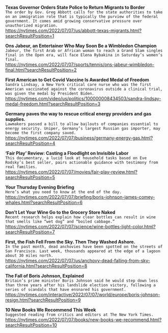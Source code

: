 **Texas Governor Orders State Police to Return Migrants to Border**\
`The order by Gov. Greg Abbott calls for the state authorities to take on an immigration role that is typically the purview of the federal government. It comes amid growing conservative pressure over unauthorized migration.`\
https://nytimes.com/2022/07/07/us/abbott-texas-migrants.html?searchResultPosition=1

**Ons Jabeur, an Entertainer Who May Soon Be a Wimbledon Champion**\
`Jabeur, the first Arab or African woman to reach a Grand Slam singles final in the Open era, will face Elena Rybakina in Saturday’s women’s final.`\
https://nytimes.com/2022/07/07/sports/tennis/ons-jabeur-wimbledon-final.html?searchResultPosition=2

**First American to Get Covid Vaccine Is Awarded Medal of Freedom**\
`Sandra Lindsay, a New York critical care nurse who was the first American vaccinated against the coronavirus outside a clinical trial, was given the medal by President Biden.`\
https://nytimes.com/video/us/politics/100000008434503/sandra-lindsay-medal-freedom.html?searchResultPosition=3

**Germany paves the way to rescue critical energy providers and gas supplies.**\
`Lawmakers passed a bill to allow bailouts of companies essential to energy security. Uniper, Germany’s largest Russian gas importer, may become the first company saved.`\
https://nytimes.com/2022/07/07/business/germany-energy-gas.html?searchResultPosition=4

**‘Fair Play’ Review: Casting a Floodlight on Invisible Labor**\
`This documentary, a lucid look at household tasks based on Eve Rodsky’s best seller, pairs actionable guidance with testimony from real families.`\
https://nytimes.com/2022/07/07/movies/fair-play-review.html?searchResultPosition=5

**Your Thursday Evening Briefing**\
`Here’s what you need to know at the end of the day.`\
https://nytimes.com/2022/07/07/briefing/boris-johnson-james-comey-whales.html?searchResultPosition=6

**Don’t Let Your Wine Go to the Grocery Store Naked**\
`Recent research helps explain how clear bottles can result in wine that smells like “wet dog” and “boiled cabbage.”`\
https://nytimes.com/2022/07/07/science/wine-bottles-light-color.html?searchResultPosition=7

**First, the Fish Fell From the Sky. Then They Washed Ashore.**\
`In the past month, dead anchovies have been spotted on the streets of San Francisco. Last week, thousands appeared at the edge of a lagoon about 30 miles north.`\
https://nytimes.com/2022/07/07/us/anchovy-dead-falling-from-sky-california.html?searchResultPosition=8

**The Fall of Boris Johnson, Explained**\
`Britain’s prime minister Boris Johnson said he would step down less than three years after his landslide election victory, following a series of scandals that have ensnared his government. `\
https://nytimes.com/interactive/2022/07/07/world/europe/boris-johnson-resign.html?searchResultPosition=9

**10 New Books We Recommend This Week**\
`Suggested reading from critics and editors at The New York Times.`\
https://nytimes.com/2022/07/07/books/new-books-we-recommend.html?searchResultPosition=10

